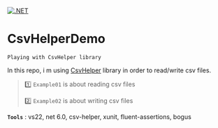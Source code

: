 [![.NET](https://github.com/aimenux/CsvHelperDemo/actions/workflows/ci.yml/badge.svg?branch=main)](https://github.com/aimenux/CsvHelperDemo/actions/workflows/ci.yml)

# CsvHelperDemo
```
Playing with CsvHelper library
```

In this repo, i m using [CsvHelper](https://joshclose.github.io/CsvHelper) library in order to read/write csv files.
>
> :one: `Example01` is about reading csv files
>
> :two: `Example02` is about writing csv files
>
>
**`Tools`** : vs22, net 6.0, csv-helper, xunit, fluent-assertions, bogus
